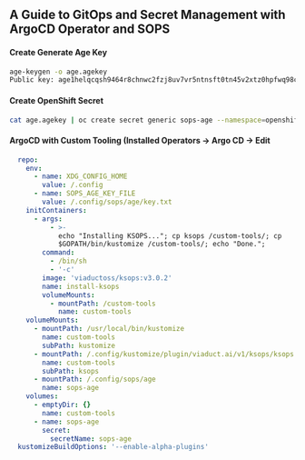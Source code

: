 ## A Guide to GitOps and Secret Management with ArgoCD Operator and SOPS #

#### Create Generate Age Key
```sh
age-keygen -o age.agekey
Public key: age1helqcqsh9464r8chnwc2fzj8uv7vr5ntnsft0tn45v2xtz0hpfwq98cmsg
```
#### Create OpenShift Secret
```sh
cat age.agekey | oc create secret generic sops-age --namespace=openshift-gitops --from-file=keys.txt=/dev/stdin
```
#### ArgoCD with Custom Tooling (Installed Operators -> Argo CD -> Edit
```yml
  repo:
    env:
      - name: XDG_CONFIG_HOME
        value: /.config
      - name: SOPS_AGE_KEY_FILE
        value: /.config/sops/age/key.txt
    initContainers:
      - args:
          - >-
            echo "Installing KSOPS..."; cp ksops /custom-tools/; cp
            $GOPATH/bin/kustomize /custom-tools/; echo "Done.";
        command:
          - /bin/sh
          - '-c'
        image: 'viaductoss/ksops:v3.0.2'
        name: install-ksops
        volumeMounts:
          - mountPath: /custom-tools
            name: custom-tools
    volumeMounts:
      - mountPath: /usr/local/bin/kustomize
        name: custom-tools
        subPath: kustomize
      - mountPath: /.config/kustomize/plugin/viaduct.ai/v1/ksops/ksops
        name: custom-tools
        subPath: ksops
      - mountPath: /.config/sops/age
        name: sops-age
    volumes:
      - emptyDir: {}
        name: custom-tools
      - name: sops-age
        secret:
          secretName: sops-age
  kustomizeBuildOptions: '--enable-alpha-plugins'
  ```
  
  
